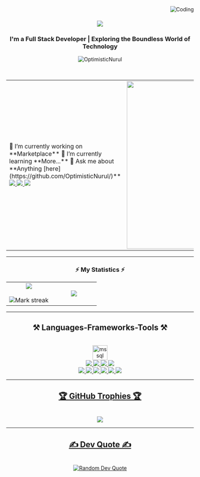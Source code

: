 <div align="center">
    <div align="center">
        <img align="right" alt="Coding"  src="https://github.com/OptimisticNurul/OptimisticNurul/blob/main/Kazi%20Md%20Nurul%20Islam.gif">
    </div>
</div>
<!-- Kazi Md Nurul Islam (OptimisticNurul) -->

<h1 align="center">
    <img src="https://readme-typing-svg.herokuapp.com/?font=Righteous&size=35&center=true&vCenter=true&width=500&height=70&duration=4000&lines=Hi+There!+👋;+I'm+Kazi+Md+Nurul+Islam!;" />
</h1>
<!-- Kazi Md Nurul Islam (OptimisticNurul) -->
<h3 align="center">I'm a Full Stack Developer | Exploring the Boundless World of Technology</h3>
<p align="center"> <img src="https://komarev.com/ghpvc/?username=OptimisticNurul&label=Profile%20views&color=0e75b6&style=flat" alt="OptimisticNurul" /> </p>
<br/>


<table align="center">
<tr border="none">
<td width="50%" align="left">
<!-- Kazi Md Nurul Islam (OptimisticNurul) -->
🔭 I’m currently working on **Marketplace**
<!-- Kazi Md Nurul Islam (OptimisticNurul) -->
🌱 I’m currently learning **More...**
<!-- Kazi Md Nurul Islam (OptimisticNurul) -->
💬 Ask me about **Anything [here](https://github.com/OptimisticNurul/)**


  <a href="mailto:info.optimisticnurul@gmail.com">
    <img src="https://img.shields.io/badge/Gmail-333333?style=for-the-badge&logo=gmail&logoColor=red" />
  </a>
  <a href="https://www.linkedin.com/in/optimisticnurul/" target="_blank">
    <img src="https://img.shields.io/badge/LinkedIn-0077B5?style=for-the-badge&logo=linkedin&logoColor=white" target="_blank" />
  </a>
  <a href="https://github.com/OptimisticNurul/" target="_blank">
     <img src="https://img.shields.io/badge/Portfolio-FF5722?style=for-the-badge&logo=todoist&logoColor=white" target="_blank" /> <!-- sqlite, safari, google-chrome are other good icon options -->
  </a>
<!-- Kazi Md Nurul Islam (OptimisticNurul) -->

</td>
<td width="50%" align="center">
<!-- Kazi Md Nurul Islam (OptimisticNurul) -->
  <img align="center" alt="Coding" width="450" src="https://repository-images.githubusercontent.com/588181932/e36ec678-7984-4cdd-8e4c-a3932772ff8e">

  
  </td>
</tr>
</table>
<!-- Kazi Md Nurul Islam (OptimisticNurul) -->
<hr/>

<h3 align="center">⚡ My Statistics ⚡</h3>
<p align="center">
<table align="center">
<tr border="none">
<td width="50%" align="center">
  <!-- Kazi Md Nurul Islam (OptimisticNurul) -->
  <img  align="center"  src="https://github-readme-stats.vercel.app/api?username=OptimisticNurul&theme=dark&show_icons=true&count_private=true" />
  <br></br>
  <img  title="🔥 Get streak stats for your profile at git.io/streak-stats" alt="Mark streak" src="https://github-readme-streak-stats.herokuapp.com/?user=OptimisticNurul&theme=dark&hide_border=false" /> 
</td>
<td width="50%" align="center">
<!-- Kazi Md Nurul Islam (OptimisticNurul) -->
  <img  align="center"  src="https://github-readme-stats.anuraghazra1.vercel.app/api/top-langs/?username=OptimisticNurul&theme=dark&hide_border=false&no-bg=true&no-frame=true&langs_count=10"/>
  <!-- Kazi Md Nurul Islam (OptimisticNurul) -->
  </td>
</tr>
</table>
<!-- Kazi Md Nurul Islam (OptimisticNurul) -->

<hr/>
<!-- Kazi Md Nurul Islam (OptimisticNurul) -->
<h2 align="center">⚒️ Languages-Frameworks-Tools ⚒️</h2>
<br/>
<div align="center">
    <a href="https://www.microsoft.com/en-us/sql-server/" target="_blank" rel="noreferrer"> <img src="https://www.svgrepo.com/show/303229/microsoft-sql-server-logo.svg" alt="mssql" width="40" height="40"/> </a> <br>
    <a href="https://www.cprogramming.com/" target="_blank" rel="noreferrer"> <img src="https://skillicons.dev/icons?i=cs" /> </a>
    <a href="https://dotnet.microsoft.com/en-us/" target="_blank" rel="noreferrer"> <img src="https://skillicons.dev/icons?i=dotnet" /> </a>
    <a href="https://nodejs.org" target="_blank" rel="noreferrer"> <img src="https://skillicons.dev/icons?i=nodejs" /> </a>
    <a href="https://www.typescriptlang.org/" target="_blank" rel="noreferrer"> <img src="https://skillicons.dev/icons?i=typescript" /> </a> <br>
    <a href="https://www.w3.org/html/" target="_blank" rel="noreferrer"> <img src="https://skillicons.dev/icons?i=html" /> </a>
    <a href="https://www.w3schools.com/css/" target="_blank" rel="noreferrer"> <img src="https://skillicons.dev/icons?i=css" /> </a>
    <a href="https://www.javascript.com/" target="_blank" rel="noreferrer"> <img src="https://skillicons.dev/icons?i=javascript" /> </a>
    <a href="https://angular.io/" target="_blank" rel="noreferrer"> <img src="https://skillicons.dev/icons?i=angular" /> </a>
    <a href="https://react.dev/" target="_blank" rel="noreferrer"> <img src="https://skillicons.dev/icons?i=react" /> </a>
    <a href="https://getbootstrap.com/" target="_blank" rel="noreferrer"> <img src="https://skillicons.dev/icons?i=bootstrap" /><br>
</div>
<!-- Kazi Md Nurul Islam (OptimisticNurul) -->
    
<hr/>
<!-- Kazi Md Nurul Islam (OptimisticNurul) -->
<div align="center">
    <h2>🏆 GitHub Trophies 🏆</h2>
    <br/>
    <div style="display: inline-block;">
        <img src="https://github-profile-trophy.vercel.app/?username=OptimisticNurul&theme=juicyfresh&no-frame=false&no-bg=false&margin-w=4">
    </div>
</div>
<!-- Kazi Md Nurul Islam (OptimisticNurul) -->
<hr/>
<!-- Kazi Md Nurul Islam (OptimisticNurul) -->
<div align="center">
    <h2>✍️ Dev Quote ✍️</h2>
    <br/>
    <img src="https://quotes-github-readme.vercel.app/api?type=horizontal&theme=radical" alt="Random Dev Quote"/>
</div>
<!-- Kazi Md Nurul Islam (OptimisticNurul) -->
